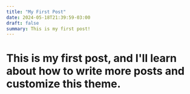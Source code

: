 ```yaml
---
title: "My First Post"
date: 2024-05-18T21:39:59-03:00
draft: false
summary: This is my first post!
---
```

# This is my first post, and I'll learn about how to write more posts and customize this theme.
